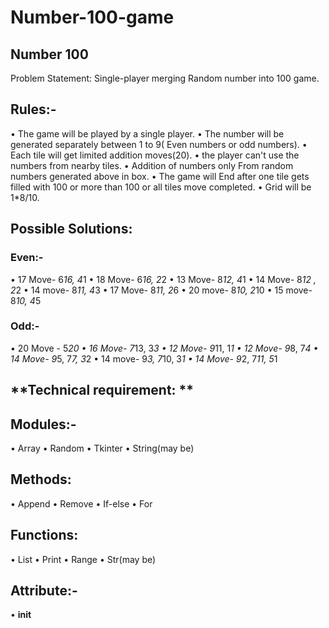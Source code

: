 # Number-100-game

## Number 100

Problem Statement: Single-player merging Random number into 100 game.

## Rules:- 
•	The game will be played by a single player.
•	The number will be generated separately between 1 to 9( Even numbers or odd numbers).
•	Each tile will get limited addition moves(20).
•	the player can't use the numbers from nearby tiles.
•	Addition of numbers only From random numbers generated above in box.
•	The game will End after one tile gets filled with 100 or more than 100 or all tiles move completed.
•	Grid will be 1*8/10.


## Possible Solutions:
### **Even:-**
•	17 Move- 6*16, 4*1
•	18 Move- 6*16, 2*2
•	13 Move- 8*12, 4*1
•	14 Move- 8*12 , 2*2
•	14 move- 8*11, 4*3
•	17 Move- 8*11, 2*6
•	20 move- 8*10, 2*10
•	15 move- 8*10, 4*5
### **Odd:-**
•	20 Move - 5*20
•	16 Move- 7*13, 3*3
•	12 Move- 9*11, 1*1
•	12 Move- 9*8, 7*4
•	14 Move- 9*5, 7*7, 3*2
•	14 move- 9*3, 7*10, 3*1
•	14 Move- 9*2, 7*11, 5*1


## **Technical requirement: ** 
## Modules:-
•	Array
•	Random
•	Tkinter
•	String(may be)
## Methods:
•	Append
•	Remove
•	If-else
•	For 
## Functions:
•	List
•	Print
•	Range
•	Str(may be)

## Attribute:-
•	__init__ 

